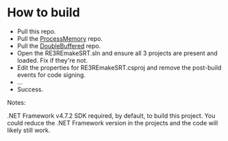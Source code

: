 # How to build

* Pull this repo.
* Pull the [ProcessMemory](https://github.com/Squirrelies/ProcessMemory) repo.
* Pull the [DoubleBuffered](https://github.com/Squirrelies/DoubleBuffered) repo.
* Open the RE3REmakeSRT.sln and ensure all 3 projects are present and loaded. Fix if they're not.
* Edit the properties for RE3REmakeSRT.csproj and remove the post-build events for code signing.
* ...
* Success.

Notes:

.NET Framework v4.7.2 SDK required, by default, to build this project. You could reduce the .NET Framework version in the projects and the code will likely still work.
